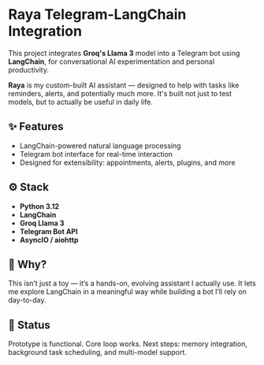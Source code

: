 # Raya Telegram-LangChain Integration

This project integrates **Groq's Llama 3** model into a Telegram bot using **LangChain**, for conversational AI experimentation and personal productivity.

**Raya** is my custom-built AI assistant — designed to help with tasks like reminders, alerts, and potentially much more. It's built not just to test models, but to actually be useful in daily life.

## ✨ Features

- LangChain-powered natural language processing
- Telegram bot interface for real-time interaction
- Designed for extensibility: appointments, alerts, plugins, and more

## ⚙️ Stack

- **Python 3.12**
- **LangChain**
- **Groq Llama 3**
- **Telegram Bot API**
- **AsyncIO / aiohttp**

## 📌 Why?

This isn’t just a toy — it’s a hands-on, evolving assistant I actually use. It lets me explore LangChain in a meaningful way while building a bot I’ll rely on day-to-day.

## 🚧 Status

Prototype is functional. Core loop works. Next steps: memory integration, background task scheduling, and multi-model support.
